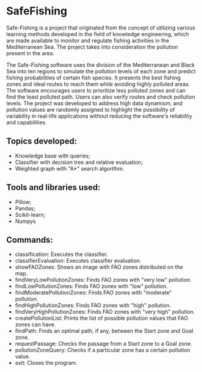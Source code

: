 # SafeFishing
Safe-Fishing is a project that originated from the concept of utilizing various learning methods developed in the field of knowledge engineering, which are made available to monitor and regulate fishing activities in the Mediterranean Sea. The project takes into consideration the pollution present in the area.

The Safe-Fishing software uses the division of the Mediterranean and Black Sea into ten regions to simulate the pollution levels of each zone and predict fishing probabilities of certain fish species. It presents the best fishing zones and ideal routes to reach them while avoiding highly polluted areas. The software encourages users to prioritize less polluted zones and can find the least polluted path. Users can also verify routes and check pollution levels. The project was developed to address high data dynamism, and pollution values are randomly assigned to highlight the possibility of variability in real-life applications without reducing the software's reliability and capabilities.

## Topics developed:
* Knowledge base with queries;
* Classifier with decision tree and relative evaluation;
* Weighted graph with "A*" search algorithm.

## Tools and libraries used:
* Pillow;
* Pandas;
* Scikit-learn;
* Numpys

## Commands:
* classification: Executes the classifier.
* classifierEvaluation: Executes classifier evaluation.
* showFAOZones: Shows an image with FAO zones distributed on the map.
* findVeryLowPollutionZones: Finds FAO zones with "very low" pollution.
* findLowPollutionZones: Finds FAO zones with "low" pollution.
* findModeratePollutionZones: Finds FAO zones with "moderate" pollution.
* findHighPollutionZones: Finds FAO zones with "high" pollution.
* findVeryHighPollutionZones: Finds FAO zones with "very high" pollution.
* createPollutionList: Prints the list of possible pollution values that FAO zones can have.
* findPath: Finds an optimal path, if any, between the Start zone and Goal zone.
* requestPassage: Checks the passage from a Start zone to a Goal zone.
* pollutionZoneQuery: Checks if a particular zone has a certain pollution value.
* exit: Closes the program.
